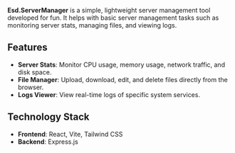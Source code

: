 **Esd.ServerManager** is a simple, lightweight server management tool developed for fun. It helps with basic server management tasks such as monitoring server stats, managing files, and viewing logs.

## Features

- **Server Stats**: Monitor CPU usage, memory usage, network traffic, and disk space.
- **File Manager**: Upload, download, edit, and delete files directly from the browser.
- **Logs Viewer**: View real-time logs of specific system services.

## Technology Stack

- **Frontend**: React, Vite, Tailwind CSS
- **Backend**: Express.js
